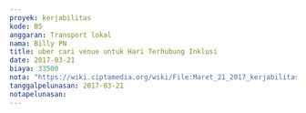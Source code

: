 ```yaml
---
proyek: kerjabilitas
kode: B5
anggaran: Transport lokal
nama: Billy PN
title: uber cari venue untuk Hari Terhubung Inklusi
date: 2017-03-21
biaya: 33500
nota: "https://wiki.ciptamedia.org/wiki/File:Maret_21_2017_kerjabilitas_B5_Uber_2_billy.jpeg"
tanggalpelunasan: 2017-03-21
notapelunasan:
---
```

